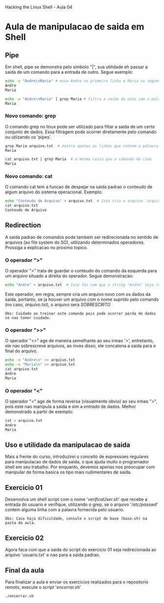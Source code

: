 Hacking the Linux Shell - Aula 04

# Aula de manipulacao de saida em Shell

## Pipe
Em shell, pipe se demonstra pelo simbolo "|", sua utilidade eh passar a saida de um comando para a entrada de outro. Segue exemplo:
```bash
echo -e "Andre\nMaria" # ecoa Andre na primeira linha e Maria na segunda
Andre
Maria

echo -e "Andre\nMaria" | grep Maria # filtra a saida do echo com a palavra chave 'Maria'
Maria
```

### Novo comando: grep
O comando grep no linux pode ser utilizado para filtar a saida de um certo conjunto de dados. Essa filtragem pode ocorrer diretamente pelo comando ou utiizando os 'pipes'.
```bash
grep Maria arquivo.txt  # mostra apenas as linhas que contem a palavra Maria no arquivo 'arquivo.txt'
Maria

cat arquivo.txt | grep Maria  # a mesma coisa que o comando de cima
Maria
```


### Novo comando: cat
O comando cat tem a funcao de despejar na saida padrao o conteudo de algum arquivo do sistema operacional.
Exemplo:
```bash
echo "Conteudo de Arquivo" > arquivo.txt  # Isso cria o arquivo 'arquivo.txt'
cat arquivo.txt
Conteudo de Arquivo
```

## Redirection
A saida padrao de comandos pode tambem ser redirecionada no sentido de arquivos (ao file system do SO), utilizando determinados operadores. Prossiga a explicacao no proximo topico.

### O operador ">"
O operador "_>_" trata de guardar o conteudo do comando da esquerda para um arquivo situado a direita do operador. Segue demonstracao:
```bash
echo "Andre" > arquivo.txt  # Isso faz com que a string "Andre" seja redirecionada para o arquivo 'arquivo.txt'
```
Este operador, em regra, sempre cria um arquivo novo com os dados da saida, portanto, se ja houver um arquivo com o nome suprido pelo comando (no caso, _arquivo.txt_), o arquivo sera *SOBRESCRITO*

    Obs: Cuidado ao treinar este comando pois pode ocorrer perda de dados se nao tomar cuidado.

### O operador ">>"
O operador ">>" age de maneira semelhante ao seu irmao '_>_', entretanto, ele nao sobrescreve arquivos, ao inves disso, ele concatena a saida para o final do arquivo.
```bash
echo -e "Andre\n" >> arquivo.txt
echo -e "Maria\n" >> arquivo.txt
cat arquivo.txt
Andre
Maria
```

### O operador "<"
O operador "_<_" age de forma reversa (visualmente obvio) ao seu irmao "_>_", pois este nao manipula a saida e sim a *entrada* de dados. Melhor demonstrado a partir de exemplo:
```bash
cat < arquivo.txt
Andre
Maria
```

## Uso e utilidade da manipulacao de saida
Mais a frente do curso, introduzirei o conceito de expressoes regulares para manipulacao de dados de saida, o que ajuda muito o programador shell em seu trabalho. Por enquanto, devemos apenas nos preocupar com manipular de forma basica os tipo mais rudimentares de saida.


## Exercicio 01
Desenvolva um shell script com o nome '_verificaUser.sh_' que recebe a entrada do usuario e verifique, utilizando o grep, se o arquivo '_/etc/passwd_' contem alguma linha com a palavra fornecida pelo usuario.

    Obs: Caso haja dificuldade, consule o script de base (base.sh) na pasta da aula.


## Exercicio 02
Agora faca com que a saida do script do exercicio 01 seja redirecionada ao arquivo 'usuario.txt' e nao para a saida padrao.

## Final da aula
Para finalizar a aula e enviar os exercicios realizados para o repositorio remoto, execute o script '_encerrar.sh_'
```bash
./encerrar.sh
```
